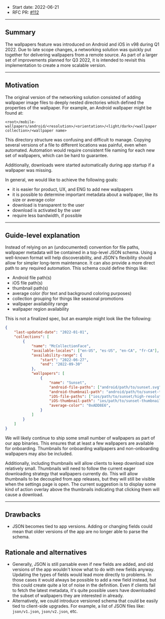 * Start date: 2022-06-21
* RFC PR: [#112](https://github.com/mozilla-mobile/shared-docs/pull/112)
---

## Summary

The wallpapers feature was introduced on Android and iOS in v98 during Q1 2022. Due to late scope changes, a networking solution was quickly put together for delivering wallpapers from a remote source. As part of a larger set of improvements planned for Q3 2022, it is intended to revisit this implementation to create a more scalable version.

---

## Motivation

The original version of the networking solution consisted of adding wallpaper image files to deeply nested directories which defined the properties of the wallpaper. For example, an Android wallpaper might be found at:
```
<root>/mobile-wallpapers/android/<resolution>/<orientation>/<light/dark>/<wallpaper collection>/<wallpaper name>
```

This directory structure was confusing and difficult to manage. Copying several versions of a file to different locations was painful, even when automated. Automation would require consistent file naming for each new set of wallpapers, which can be hard to guarantee.

Additionally, downloads were started automatically during app startup if a wallpaper was missing.

In general, we would like to achieve the following goals:

- it is easier for product, UX, and ENG to add new wallpapers
- it is possible to determine important metadata about a wallpaper, like its size or average color
- download is transparent to the user
- download is activated by the user
- require less bandwidth, if possible

---

## Guide-level explanation

Instead of relying on an (undocumented) convention for file paths, wallpaper metadata will be contained in a top-level JSON schema. Using a well-known format will help discoverability, and JSON's flexibility should allow for simpler long-term maintenance. It can also provide a more direct path to any required automation. This schema could define things like:

- Android file path(s)
- iOS file path(s)
- thumbnail path(s)
- average color (for text and background coloring purposes)
- collection grouping for things like seasonal promotions
- wallpaper availability range
- wallpaper region availability

This is not a finalized spec, but an example might look like the following:
```json
{
    "last-updated-date": "2022-01-01",
    "collections": [
        {
            "name": "McCollectionFace",
            "available-locales": ["en-US", "es-US", "en-CA", "fr-CA"],
            "availability-range": {
                "start": "2022-06-27",
                "end": "2022-09-30"
            },
            "wallpapers": [
                {
                    "name": "Sunset",
                    "android-file-paths": ["android/path/to/sunset.svg"],
                    "android-thumbnail-path": "android/path/to/sunset-thumbnail.svg",
                    "iOS-file-paths": ["ios/path/to/sunset/high-resolution.pdf", "ios/path/to/sunset/low-resolution.pdf"],
                    "iOS-thumbnail-path": "ios/path/to/sunset-thumbnail.pdf",
                    "average-color": "0xADD8E6",
                }
            ]
        }
    ]
}
```

We will likely continue to ship some small number of wallpapers as part of our app binaries. This ensures that at least a few wallpapers are available for onboarding. Thumbnails for onboarding wallpapers and non-onboarding wallpapers may also be included.

Additionally, including thumbnails will allow clients to keep download size relatively small. Thumbnails will need to follow the current eager downloading strategy that wallpapers currently do. This will allow thumbnails to be decoupled from app releases, but they will still be visible when the settings page is open. The current suggestion is to display some kind of action overlay above the thumbnails indicating that clicking them will cause a download.

---

## Drawbacks

- JSON becomes tied to app versions. Adding or changing fields could mean that older versions of the app are no longer able to parse the schema.

## Rationale and alternatives

- Generally, JSON is still parsable even if new fields are added, and old versions of the app wouldn't know what to do with new fields anyway. Updating the types of fields would lead more directly to problems. In those cases it would always be possible to add a new field instead, but this could create quite a lot of noise in the definition. Even if clients fail to fetch the latest metadata, it's quite possible users have downloaded the subset of wallpapers they are interested in already.
- Alternatively, we could introduce versioned schema that could be easily tied to client-side upgrades. For example, a list of JSON files like: `json/v1.json`, `json/v2.json`, etc.
